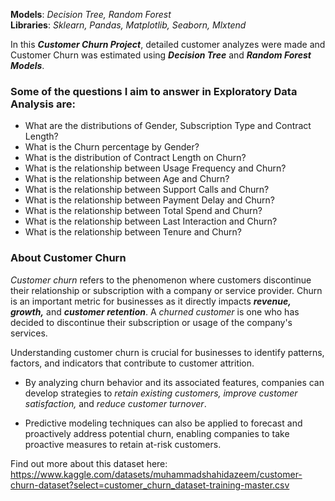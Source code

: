 **Models**: *Decision Tree, Random Forest*  
**Libraries**: *Sklearn, Pandas, Matplotlib, Seaborn, Mlxtend*   

In this ***Customer Churn Project***, detailed customer analyzes were made and Customer Churn was estimated using ***Decision Tree*** and ***Random Forest Models***.

### Some of the questions I aim to answer in Exploratory Data Analysis are:
- What are the distributions of Gender, Subscription Type and Contract Length?
- What is the Churn percentage by Gender?
- What is the distribution of Contract Length on Churn?
- What is the relationship between Usage Frequency and Churn?
- What is the relationship between Age and Churn?
- What is the relationship between Support Calls and Churn?
- What is the relationship between Payment Delay and Churn?
- What is the relationship between Total Spend and Churn?
- What is the relationship between Last Interaction and Churn?
- What is the relationship between Tenure and Churn?

### About Customer Churn
*Customer churn* refers to the phenomenon where customers discontinue their relationship or subscription with a company or service provider. Churn is an important metric for businesses as it directly impacts ***revenue, growth,*** and ***customer retention***. A *churned customer* is one who has decided to discontinue their subscription or usage of the company's services. 

Understanding customer churn is crucial for businesses to identify patterns, factors, and indicators that contribute to customer attrition.

- By analyzing churn behavior and its associated features, companies can develop strategies to *retain existing customers, improve customer satisfaction,* and *reduce customer turnover*.
  
- Predictive modeling techniques can also be applied to forecast and proactively address potential churn, enabling companies to take proactive measures to retain at-risk customers.

Find out more about this dataset here: https://www.kaggle.com/datasets/muhammadshahidazeem/customer-churn-dataset?select=customer_churn_dataset-training-master.csv  

